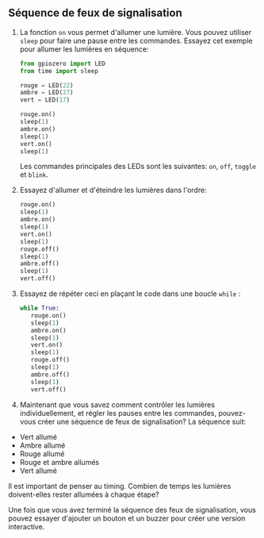 ## Séquence de feux de signalisation

1. La fonction `on` vous permet d'allumer une lumière. Vous pouvez utiliser `sleep` pour faire une pause entre les commandes. Essayez cet exemple pour allumer les lumières en séquence:
    
    ```python
    from gpiozero import LED
    from time import sleep

    rouge = LED(22)
    ambre = LED(27)
    vert = LED(17)

    rouge.on()
    sleep(1)
    ambre.on()
    sleep(1)
    vert.on()
    sleep(1)
    ```

    Les commandes principales des LEDs sont les suivantes: `on`, `off`, `toggle` et `blink`.

2. Essayez d'allumer et d'éteindre les lumières dans l'ordre:
    
    ```python
    rouge.on()
    sleep(1)
    ambre.on()
    sleep(1)
    vert.on()
    sleep(1)
    rouge.off()
    sleep(1)
    ambre.off()
    sleep(1)
    vert.off()
    ```

3. Essayez de répéter ceci en plaçant le code dans une boucle `while` :
    
    ```python
    while True:
       rouge.on()
       sleep(1)
       ambre.on()
       sleep(1)
       vert.on()
       sleep(1)
       rouge.off()
       sleep(1)
       ambre.off()
       sleep(1)
       vert.off()
    ```

4. Maintenant que vous savez comment contrôler les lumières individuellement, et régler les pauses entre les commandes, pouvez-vous créer une séquence de feux de signalisation? La séquence suit:

- Vert allumé
- Ambre allumé
- Rouge allumé
- Rouge et ambre allumés
- Vert allumé

Il est important de penser au timing. Combien de temps les lumières doivent-elles rester allumées à chaque étape?

Une fois que vous avez terminé la séquence des feux de signalisation, vous pouvez essayer d'ajouter un bouton et un buzzer pour créer une version interactive.
